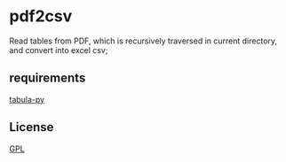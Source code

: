 # pdf2csv
Read tables from PDF, which is recursively traversed in current directory, and convert into excel csv;

## requirements

[tabula-py](https://tabula-py.readthedocs.io/)


## License

[GPL](LICENSE)
